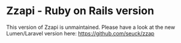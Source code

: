 Zzapi - Ruby on Rails version
========

This version of Zzapi is unmaintained.
Please have a look at the new Lumen/Laravel version here: https://github.com/seuck/zzap
